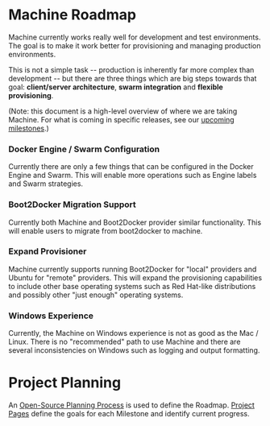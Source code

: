 # Machine Roadmap

Machine currently works really well for development and test environments. The
goal is to make it work better for provisioning and managing production
environments.

This is not a simple task -- production is inherently far more complex than
development -- but there are three things which are big steps towards that goal:
**client/server architecture**, **swarm integration** and **flexible
provisioning**.

(Note: this document is a high-level overview of where we are taking Machine.
For what is coming in specific releases, see our [upcoming
milestones](https://github.com/leoh0/machine/milestones).)

### Docker Engine / Swarm Configuration

Currently there are only a few things that can be configured in the Docker Engine and Swarm.  This will enable more operations such as Engine labels and Swarm strategies.

### Boot2Docker Migration Support

Currently both Machine and Boot2Docker provider similar functionality.  This will enable users to migrate from boot2docker to machine.

### Expand Provisioner

Machine currently supports running Boot2Docker for "local" providers and Ubuntu for "remote" providers.  This will expand the provisioning capabilities to include other base operating systems such as Red Hat-like distributions and possibly other "just enough" operating systems.

### Windows Experience

Currently, the Machine on Windows experience is not as good as the Mac / Linux.  There is no "recommended" path to use Machine and there are several inconsistencies on Windows such as logging and output formatting.

# Project Planning

An [Open-Source Planning Process](https://github.com/leoh0/machine/wiki/Open-Source-Planning-Process) is used to define the Roadmap. [Project Pages](https://github.com/leoh0/machine/wiki) define the goals for each Milestone and identify current progress.
